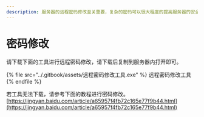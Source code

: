 ```yaml
---
description: 服务器的远程密码修改至关重要，复杂的密码可以很大程度的提高服务器的安全性。
---
```


# 密码修改

请下载下面的工具进行远程密码修改，请下载后复制到服务器内打开即可。

{% file src="../.gitbook/assets/远程密码修改工具.exe" %}
远程密码修改工具
{% endfile %}

若工具无法下载，请参考下面的教程进行密码修改。[https://jingyan.baidu.com/article/a65957f4fb72c165e77f9b44.html](https://jingyan.baidu.com/article/a65957f4fb72c165e77f9b44.html)
